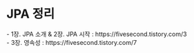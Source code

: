 <h1>JPA 정리</h1>
- 1장. JPA 소개 & 2장. JPA 시작
:  https://fivesecond.tistory.com/3<br>
- 3장. 영속성
: https://fivesecond.tistory.com/7
